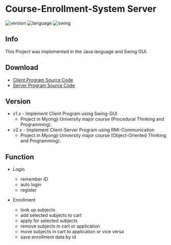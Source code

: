 Course-Enrollment-System Server
===

![version](https://img.shields.io/badge/Version-2.0.0-green.svg)
![language](https://img.shields.io/badge/Language-Java-Orange.svg)
![swing](https://img.shields.io/badge/GUI-Swing-Blue.svg)

Info
---
This Project was implemented in the Java language and Swing GUI.

Download
---
- [Client Program Source Code](https://github.com/Jeonghun-Ban/Course-Enrollment-System/releases/tag/v2.0)
- [Server Program Source Code](https://github.com/Jeonghun-Ban/Course-Enrollment-System-Server/releases/tag/v2.0)


Version
---
- v1.x - Implement Client Program using Swing-GUI
  - Project in Myongji University major course (Procedural Thinking and Programming).
- v2.x - Implement Client-Server Program using RMI-Communication
  - Project in Myongji University major course (Object-Oriented Thinking and Programming).

Function
---
- Login
  - remember ID
  - auto login
  - register

- Enrollment
  - look up subjects
  - add selected subjects to cart
  - apply for selected subjects
  - remove subjects in cart or application
  - move subjects in cart to application or vice versa
  - save enrollment data by id
